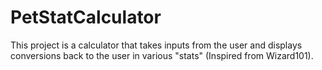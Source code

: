 # PetStatCalculator
This project is a calculator that takes inputs from the user and displays conversions back to the user in various "stats" (Inspired from Wizard101).
